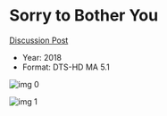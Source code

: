 # Sorry to Bother You

[Discussion Post](https://www.avsforum.com/threads/bass-eq-for-filtered-movies.2995212/post-56994824)

* Year: 2018
* Format: DTS-HD MA 5.1

![img 0](https://i.imgur.com/O92ZAEO.jpg)

![img 1](https://i.imgur.com/QGBulb7.jpg)

